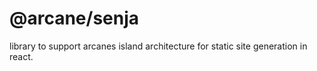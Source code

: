 # @arcane/senja

library to support arcanes island architecture for static site generation in react.

